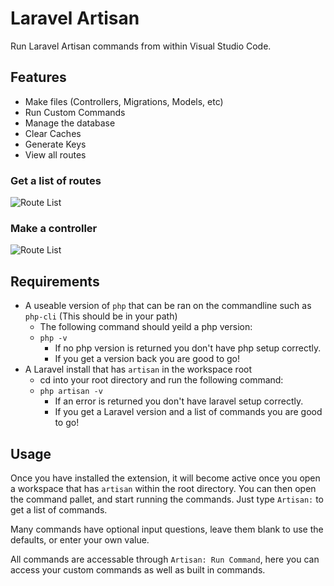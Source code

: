 # Laravel Artisan

Run Laravel Artisan commands from within Visual Studio Code.

## Features

* Make files (Controllers, Migrations, Models, etc)
* Run Custom Commands
* Manage the database
* Clear Caches
* Generate Keys
* View all routes

### Get a list of routes

![Route List](https://github.com/TheColorRed/vscode-laravel-artisan/raw/master/./images/screens/route-list.gif)

### Make a controller

![Route List](https://github.com/TheColorRed/vscode-laravel-artisan/raw/master/./images/screens/make-controller.gif)

## Requirements

* A useable version of `php` that can be ran on the commandline such as `php-cli` (This should be in your path)
    * The following command should yeild a php version:
    * `php -v`
        * If no php version is returned you don't have php setup correctly.
        * If you get a version back you are good to go!
* A Laravel install that has `artisan` in the workspace root
    * cd into your root directory and run the following command:
    * `php artisan -v`
        * If an error is returned you don't have laravel setup correctly.
        * If you get a Laravel version and a list of commands you are good to go!

## Usage

Once you have installed the extension, it will become active once you open a workspace that has `artisan` within the root directory.
You can then open the command pallet, and start running the commands.
Just type `Artisan:` to get a list of commands.

Many commands have optional input questions, leave them blank to use the defaults, or enter your own value.

All commands are accessable through `Artisan: Run Command`, here you can access your custom commands as well as built in commands.